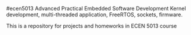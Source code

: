 #ecen5013 Advanced Practical Embedded Software Development
Kernel development, multi-threaded application, FreeRTOS, sockets, firmware.

This is a repository for projects and homeworks in ECEN 5013 course

